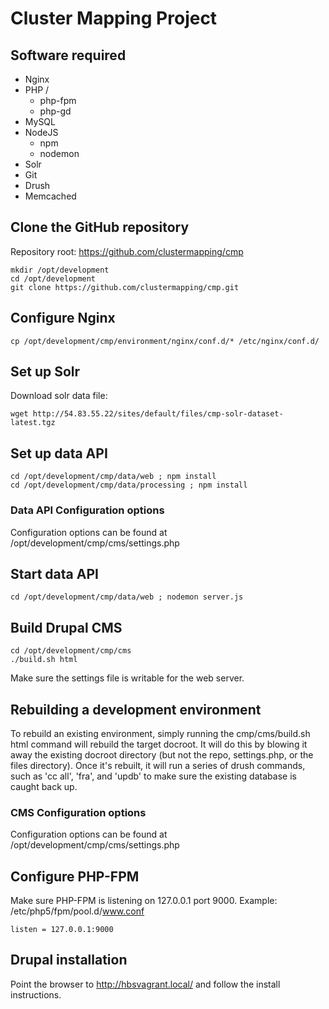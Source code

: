 # Cluster Mapping Project

## Software required
* Nginx
* PHP /
    * php-fpm
    * php-gd
* MySQL
* NodeJS
    * npm
    * nodemon
* Solr
* Git
* Drush
* Memcached

## Clone the GitHub repository 
Repository root: https://github.com/clustermapping/cmp

    mkdir /opt/development
    cd /opt/development
    git clone https://github.com/clustermapping/cmp.git

## Configure Nginx
    cp /opt/development/cmp/environment/nginx/conf.d/* /etc/nginx/conf.d/

## Set up Solr
Download solr data file:

    wget http://54.83.55.22/sites/default/files/cmp-solr-dataset-latest.tgz

## Set up data API
    cd /opt/development/cmp/data/web ; npm install
    cd /opt/development/cmp/data/processing ; npm install

### Data API Configuration options
Configuration options can be found at /opt/development/cmp/cms/settings.php

## Start data API
    cd /opt/development/cmp/data/web ; nodemon server.js

## Build Drupal CMS
    cd /opt/development/cmp/cms
    ./build.sh html
Make sure the settings file is writable for the web server.

## Rebuilding a development environment
To rebuild an existing environment, simply running the cmp/cms/build.sh html command will rebuild the target docroot. It will do this by blowing it away the existing docroot directory (but not the repo, settings.php, or the files directory). Once it's rebuilt, it will run a series of drush commands, such as 'cc all', 'fra', and 'updb' to make sure the existing database is caught back up.

### CMS Configuration options
Configuration options can be found at /opt/development/cmp/cms/settings.php

## Configure PHP-FPM
Make sure PHP-FPM is listening on 127.0.0.1 port 9000.
Example: /etc/php5/fpm/pool.d/www.conf

    listen = 127.0.0.1:9000

## Drupal installation
Point the browser to http://hbsvagrant.local/ and follow the install instructions.
